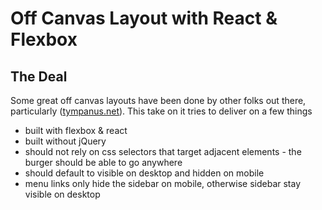 # Off Canvas Layout with React & Flexbox

## The Deal

Some great off canvas layouts have been done by other folks out there, particularly ([tympanus.net](http://tympanus.net/Development/OffCanvasMenuEffects/)). This take on it tries to deliver on a few things

- built with flexbox & react
- built without jQuery
- should not rely on css selectors that target adjacent elements - the burger should be able to go anywhere
- should default to visible on desktop and hidden on mobile
- menu links only hide the sidebar on mobile, otherwise sidebar stay visible on desktop
